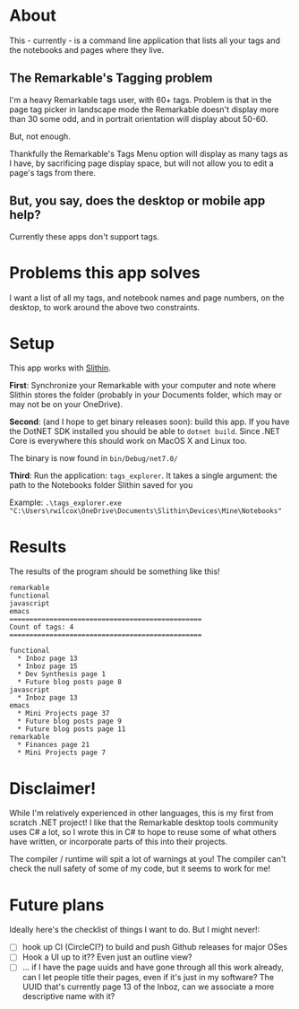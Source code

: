 # About

This - currently - is a command line application that lists all your tags and the notebooks and pages where they live.

## The Remarkable's Tagging problem

I'm a heavy Remarkable tags user, with 60+ tags. Problem is that in the page tag picker in landscape mode the Remarkable doesn't display more than 30 some odd, and in portrait orientation will display about 50-60.

But, not enough.

Thankfully the Remarkable's Tags Menu option will display as many tags as I have, by sacrificing page display space, but will not allow you to edit a page's tags from there.

## But, you say, does the desktop or mobile app help?

Currently these apps don't support tags.

# Problems this app solves

I want a list of all my tags, and notebook names and page numbers, on the desktop, to work around the above two constraints.

# Setup

This app works with [Slithin](https://github.com/furesoft/Slithin/). 

**First**: Synchronize your Remarkable with your computer and note where Slithin stores the folder (probably in your Documents folder, which may or may not be on your OneDrive).

**Second**: (and I hope to get binary releases soon): build this app. If you have the DotNET SDK installed you should be able to `dotnet build`. Since .NET Core is everywhere this should work on MacOS X and Linux too.

The binary is now found in `bin/Debug/net7.0/`

**Third**: Run the application: `tags_explorer`. It takes a single argument: the path to the Notebooks folder Slithin saved for you

Example: `.\tags_explorer.exe "C:\Users\rwilcox\OneDrive\Documents\Slithin\Devices\Mine\Notebooks"`

# Results

The results of the program should be something like this!

    remarkable
    functional
    javascript
    emacs
    ================================================
    Count of tags: 4
    ================================================

    functional
      * Inboz page 13
      * Inboz page 15
      * Dev Synthesis page 1
      * Future blog posts page 8    
    javascript
      * Inboz page 13
    emacs
      * Mini Projects page 37
      * Future blog posts page 9
      * Future blog posts page 11
    remarkable
      * Finances page 21
      * Mini Projects page 7      


# Disclaimer!

While I'm relatively experienced in other languages, this is my first from scratch .NET project! I like that the Remarkable desktop tools community uses C# a lot, so I wrote this in C# to hope to reuse some of what others have written, or incorporate parts of this into their projects.

The compiler / runtime will spit a lot of warnings at you! The compiler can't check the null safety of some of my code, but it seems to work for me!

# Future plans

Ideally here's the checklist of things I want to do. But I might never!:

  - [ ] hook up CI (CircleCI?) to build and push Github releases for major OSes
  - [ ] Hook a UI up to it?? Even just an outline view?
  - [ ] ... if I have the page uuids and have gone through all this work already, can I let people title their pages, even if it's just in my software? The UUID that's currently page 13 of the Inboz, can we associate a more descriptive name with it?